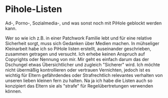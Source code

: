 # Pihole-Listen
Ad-, Porno-, Sozialmedia-, und was sonst noch mit PiHole geblockt werden kann.

Wer so wie ich z.B. in einer Patchwork Familie lebt und für eine relative Sicherheit sorgt, muss sich Gedanken über Medien machen.
In mühseliger Kleinarbeit habe ich so PiHole listen erstellt, auseinander geschrieben, zusammen getragen und versucht.
Ich erhebe keinen Anspruch auf Copyrights oder Nennung von mir. Mir geht es einfach darum das der Dschungel etwas Übersichtlicher
und zugleich "Sicherer" wird. Ich möchte nicht übermäßig kontrollieren oder vertrauen Vernichten, jedoch ist es wichtig für Eltern
gefährdendes oder Strafrechtlich relevantes verhalten von unseren lieben kleinen fern zu halten. Na ja ich habe die Listen auch so konzipiert
das Eltern sie als "strafe" für Regelübertretungen verwenden können.
